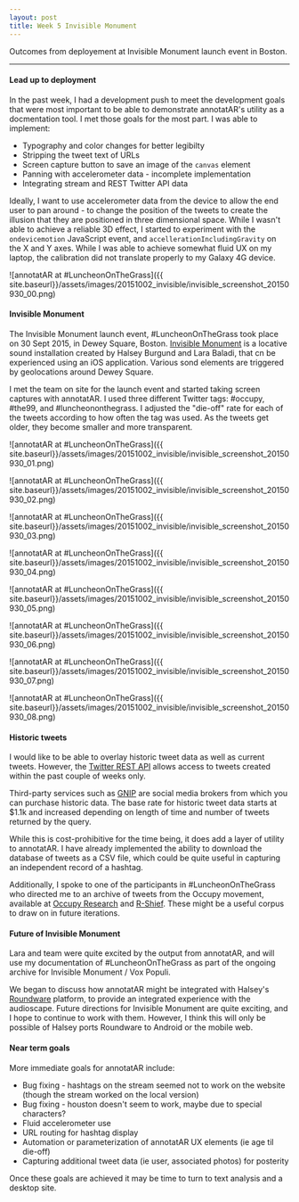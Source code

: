 ```yaml
---
layout: post
title: Week 5 Invisible Monument
---
```


Outcomes from deployement at Invisible Monument launch event in Boston.

-----

#### Lead up to deployment

In the past week, I had a development push to meet the development goals that were most important to be able to demonstrate annotatAR's utility as a docmentation tool. I met those goals for the most part. I was able to implement:

* Typography and color changes for better legibilty
* Stripping the tweet text of URLs
* Screen capture button to save an image of the `canvas` element
* Panning with accelerometer data - incomplete implementation
* Integrating stream and REST Twitter API data

Ideally, I want to use accelerometer data from the device to allow the end user to pan around - to change the position of the tweets to create the illusion that they are positioned in three dimensional space. While I wasn't able to achieve a reliable 3D effect, I started to experiment with the `ondevicemotion` JavaScript event, and `accellerationIncludingGravity` on the X and Y axes. While I was able to achieve somewhat fluid UX on my laptop, the calibration did not translate properly to my Galaxy 4G device.

![annotatAR at #LuncheonOnTheGrass]({{ site.baseurl}}/assets/images/20151002_invisible/invisible_screenshot_20150930_00.png)

#### Invisible Monument

The Invisible Monument launch event, #LuncheonOnTheGrass took place on 30 Sept 2015, in Dewey Square, Boston. [Invisible Monument](http://invisiblemonument.com/) is a locative sound installation created by Halsey Burgund and Lara Baladi, that cn be experienced using an iOS application. Various sond elements are triggered by geolocations around Dewey Square. 

I met the team on site for the launch event and started taking screen captures with annotatAR. I used three different Twitter tags: #occupy, #the99, and #luncheononthegrass. I adjusted the "die-off" rate for each of the tweets according to how often the tag was used. As the tweets get older, they become smaller and more transparent. 

![annotatAR at #LuncheonOnTheGrass]({{ site.baseurl}}/assets/images/20151002_invisible/invisible_screenshot_20150930_01.png)

![annotatAR at #LuncheonOnTheGrass]({{ site.baseurl}}/assets/images/20151002_invisible/invisible_screenshot_20150930_02.png)

![annotatAR at #LuncheonOnTheGrass]({{ site.baseurl}}/assets/images/20151002_invisible/invisible_screenshot_20150930_03.png)

![annotatAR at #LuncheonOnTheGrass]({{ site.baseurl}}/assets/images/20151002_invisible/invisible_screenshot_20150930_04.png)

![annotatAR at #LuncheonOnTheGrass]({{ site.baseurl}}/assets/images/20151002_invisible/invisible_screenshot_20150930_05.png)

![annotatAR at #LuncheonOnTheGrass]({{ site.baseurl}}/assets/images/20151002_invisible/invisible_screenshot_20150930_06.png)

![annotatAR at #LuncheonOnTheGrass]({{ site.baseurl}}/assets/images/20151002_invisible/invisible_screenshot_20150930_07.png)

![annotatAR at #LuncheonOnTheGrass]({{ site.baseurl}}/assets/images/20151002_invisible/invisible_screenshot_20150930_08.png)

#### Historic tweets

I would like to be able to overlay historic tweet data as well as current tweets. However, the [Twitter REST API](https://dev.twitter.com/rest/public/search) allows access to tweets created within the past couple of weeks only.

Third-party services such as [GNIP](https://gnip.com/) are social media brokers from which you can purchase historic data. The base rate for historic tweet data starts at $1.1k and increased depending on length of time and number of tweets returned by the query. 

While this is cost-prohibitive for the time being, it does add a layer of utility to annotatAR. I have already implemented the ability to download the database of tweets as a CSV file, which could be quite useful in capturing an independent record of a hashtag.

Additionally, I spoke to one of the participants in #LuncheonOnTheGrass who directed me to an archive of tweets from the Occupy movement, available at [Occupy Research](http://occupyresearch.net/) and [R-Shief](http://r-shief.org/). These might be a useful corpus to draw on in future iterations. 

#### Future of Invisible Monument

Lara and team were quite excited by the output from annotatAR, and will use my documentation of #LuncheonOnTheGrass as part of the ongoing archive for Invisible Monument / Vox Populi. 

We began to discuss how annotatAR might be integrated with Halsey's [Roundware](http://www.roundware.org/) platform, to provide an integrated experience with the audioscape. Future directions for Invisible Monument are quite exciting, and I hope to continue to work with them. However, I think this will only be possible of Halsey ports Roundware to Android or the mobile web.

#### Near term goals

More immediate goals for annotatAR include:

* Bug fixing - hashtags on the stream seemed not to work on the website (though the stream worked on the local version)
* Bug fixing - houston doesn't seem to work, maybe due to special characters?
* Fluid accelerometer use
* URL routing for hashtag display
* Automation or parameterization of annotatAR UX elements (ie age til die-off)
* Capturing additional tweet data (ie user, associated photos) for posterity

Once these goals are achieved it may be time to turn to text analysis and a desktop site.


